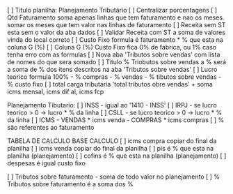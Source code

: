[ ] Titulo planilha: Planejamento Tributário
[ ] Centralizar porcentagens
[ ] Qtd Faturamento soma apenas linhas que tem faturamento e nao os meses. somar os meses que tem valor nas linhas de faturamento
[ ] Receita sem ST esta sem o valor da aba dados
[ ] Validar Receita com ST a soma de valores vinda do local correto
[ ] Custo Fixo formula é faturamento * % que esta na coluna G (%)
[ ] Coluna G (%) Custo Fixo fica 0% de fabrica, ou 1% caso tenha erro com as formulas
[ ] Nova aba 'Tributos sobre vendas' com lista de nomes do que sera somado
[ ] Titulo % Triobutos sobre vendas a % será a soma de % dos itens descritos na aba 'Tributos sobre vendas'
[ ] Lucro teorico formula 100% - % compras - % vendas - % tibutos sobre vendas - % custo fixo
[ ] total carga tributaria 'total tributos obre vendas' + soma icms mensal, icms dif al, icms fcp

Planejamento Tibutario:
[ ] INSS  - igual ao '1410 - INSS'
[ ] IRPJ - se lucro teorico > 0  -> lucro * % da linha 
[ ] CSLL - se lucro teorico > 0  -> lucro * % da linha
[ ] ICMS - VENDAS * icms venda - COMPRAS * icms compras
[ ] % são referentes ao faturamento

TABELA DE CALCULO BASE CALCULO
[ ] icms compra copiar do final da planilha
[ ] icms venda copiar do final da planilha
[ ] pis é % que esta na planilha (planejamento)
[ ] cofins é % que esta na planilha (planejamento)
[ ] despesas é igual custo fixo


[ ] Tributos sobre faturamento -  soma de todo valor no planejamento
[ ] % Tributos sobre faturamento é a soma dos %